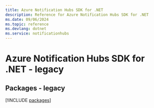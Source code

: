 ```yaml
---
title: Azure Notification Hubs SDK for .NET
description: Reference for Azure Notification Hubs SDK for .NET
ms.date: 09/06/2024
ms.topic: reference
ms.devlang: dotnet
ms.service: notificationhubs
---
```

# Azure Notification Hubs SDK for .NET - legacy
## Packages - legacy
[!INCLUDE [packages](notification-hubs-index.md)]
